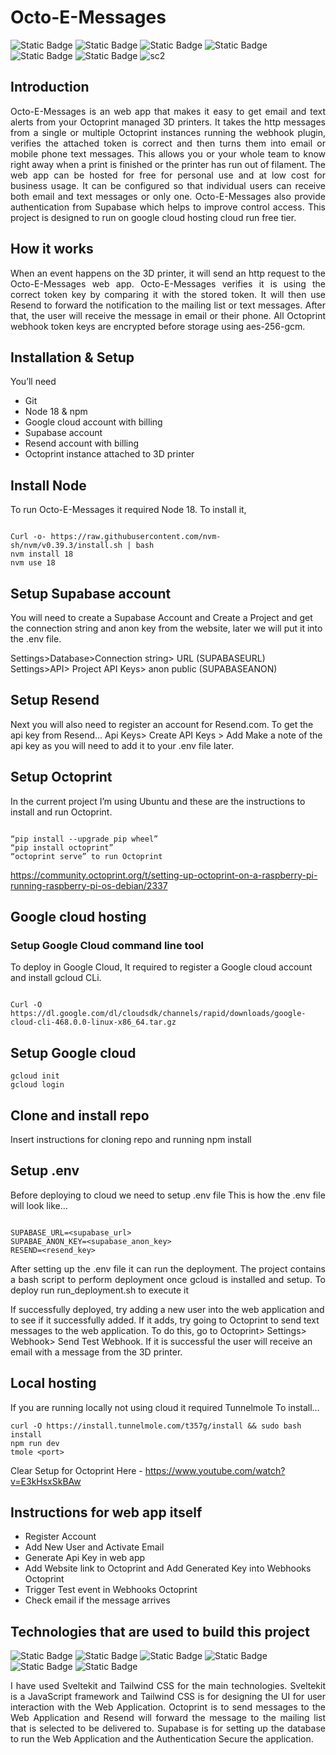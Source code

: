 # Octo-E-Messages
![Static Badge](https://img.shields.io/badge/Svelte-white?logo=Svelte)
![Static Badge](https://img.shields.io/badge/tailwindcss-black?logo=tailwindcss)
![Static Badge](https://img.shields.io/badge/Resend-blue?logo=Resend)
![Static Badge](https://img.shields.io/badge/Supabase-black?logo=supabase)
![Static Badge](https://img.shields.io/badge/Octoprint-purple?logo=Octoprint)
![Static Badge](https://img.shields.io/badge/GoogleCloud-white?logo=GoogleCloud)
![sc2](https://github.com/ming-060211/EmailResendManagementApp/assets/156335979/6f806027-96b1-4109-9398-2cd704c11535)

## Introduction

<p align="justify">
Octo-E-Messages is an web app that makes it easy to get email and text alerts from your Octoprint managed 3D printers. It takes the http messages from a single or multiple Octoprint instances running the webhook plugin, verifies the attached token is correct and then turns them into email or mobile phone text messages. This allows you or your whole team to know right away when a print is finished or the printer has run out of filament. The web app can be hosted for free for personal use and at low cost for business usage. It can be configured so that individual users can receive both email and text messages or only one. Octo-E-Messages also provide authentication from Supabase which helps to improve control access.  This project is designed to run on google cloud hosting cloud run free tier. 
</p>

## How it works

<p align="justify">
  When an event happens on the 3D printer, it will send an http request to the Octo-E-Messages web app. Octo-E-Messages verifies it is using the correct token key by comparing it with the stored token. It will then use Resend to forward the notification to the mailing list or text messages. After that, the user will receive the message in email or their phone. All Octoprint webhook token keys are encrypted before storage using aes-256-gcm.
</p>

## Installation & Setup

You’ll need
* Git
* Node 18 & npm
* Google cloud account with billing
* Supabase account
* Resend account with billing
* Octoprint instance attached to 3D printer

## Install Node
To run Octo-E-Messages it required Node 18. To install it,
```

Curl -o- https://raw.githubusercontent.com/nvm-sh/nvm/v0.39.3/install.sh | bash
nvm install 18
nvm use 18
```

## Setup Supabase account

You will need to create a Supabase Account and Create a Project and get the connection string and anon key from the website, later we will put it into the .env file.

Settings>Database>Connection string> URL (SUPABASEURL)
Settings>API> Project API Keys> anon public (SUPABASEANON)

## Setup Resend

Next you will also need to register an account for Resend.com. To get the api key from Resend…
Api Keys> Create API Keys > Add
Make a note of the api key as you will need to add it to your .env file later.

## Setup Octoprint

In the current project I’m using Ubuntu and these are the instructions to install and run Octoprint.
```

“pip install --upgrade pip wheel”
“pip install octoprint”
“octoprint serve” to run Octoprint
```

https://community.octoprint.org/t/setting-up-octoprint-on-a-raspberry-pi-running-raspberry-pi-os-debian/2337

## Google cloud hosting
### Setup Google Cloud command line tool
To deploy in Google Cloud, It required to register a Google cloud account and install gcloud CLi.
```

Curl -O https://dl.google.com/dl/cloudsdk/channels/rapid/downloads/google-cloud-cli-468.0.0-linux-x86_64.tar.gz
```
## Setup Google cloud
```
gcloud init
gcloud login
```

## Clone and install repo
Insert instructions for cloning repo and running npm install

## Setup .env
Before deploying to cloud we need to setup .env file
This is how the .env file will look like…
```

SUPABASE_URL=<supabase_url>
SUPABAE_ANON_KEY=<supabase_anon_key>
RESEND=<resend_key>
```
<p align="justify">
After setting up the .env file it can run the deployment. The project contains a bash script to perform deployment once gcloud is installed and setup. To deploy run run_deployment.sh to execute it

If successfully deployed, try adding a new user into the web application and to see if it successfully added. If it adds, try going to Octoprint to send text messages to the web application. To do this, go to Octoprint> Settings> Webhook> Send Test Webhook. If it is successful the user will receive an email with a message from the 3D printer.
</p>

## Local hosting
If you are running locally not using cloud it required Tunnelmole
To install…
```
curl -O https://install.tunnelmole.com/t357g/install && sudo bash install
npm run dev
tmole <port>
```
Clear Setup for Octoprint Here - https://www.youtube.com/watch?v=E3kHsxSkBAw

## Instructions for web app itself

* Register Account
* Add New User and Activate Email
* Generate Api Key in web app
* Add Website link to Octoprint and Add Generated Key into Webhooks Octoprint
* Trigger Test event in Webhooks Octoprint
* Check email if the message arrives

## Technologies that are used to build this project
![Static Badge](https://img.shields.io/badge/Svelte-white?logo=Svelte)
![Static Badge](https://img.shields.io/badge/tailwindcss-black?logo=tailwindcss)
![Static Badge](https://img.shields.io/badge/Resend-blue?logo=Resend)
![Static Badge](https://img.shields.io/badge/Supabase-black?logo=supabase)
![Static Badge](https://img.shields.io/badge/Octoprint-purple?logo=Octoprint)
![Static Badge](https://img.shields.io/badge/GoogleCloud-white?logo=GoogleCloud)

<p align="justify">
  I have used Sveltekit and Tailwind CSS for the main technologies. Sveltekit is a JavaScript framework and Tailwind CSS is for designing the UI for user interaction with the Web Application. Octoprint is to send messages to the Web Application and Resend will forward the message to the mailing list that is selected to be delivered to. Supabase is for setting up the database to run the Web Application and the Authentication Secure the application.  
</p>
